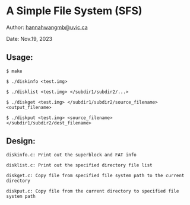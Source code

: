 # A Simple File System (SFS)

Author: hannahwangmb@uvic.ca

Date: Nov.19, 2023

## Usage:

    $ make
    
    $ ./diskinfo <test.img>
    
    $ ./disklist <test.img> </subdir1/subdir2/...>
    
    $ ./diskget <test.img> </subdir1/subdir2/source_filename> <output_filename>
    
    $ ./diskput <test.img> <source_filename> </subdir1/subdir2/dest_filename>

## Design:
    
    diskinfo.c: Print out the superblock and FAT info

    disklist.c: Print out the specified directory file list

    diskget.c: Copy file from specified file system path to the current directory

    diskput.c: Copy file from the current directory to specified file system path
